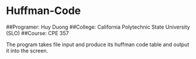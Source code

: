 # Huffman-Code
##Programer: Huy Duong
##College: California Polytechnic State University (SLO)
##Course: CPE 357

The program takes file input and produce its huffman code table and output it 
into the screen.




